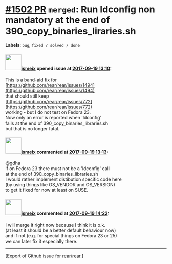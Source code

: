 [\#1502 PR](https://github.com/rear/rear/pull/1502) `merged`: Run ldconfig non mandatory at the end of 390\_copy\_binaries\_liraries.sh
=======================================================================================================================================

**Labels**: `bug`, `fixed / solved / done`

#### <img src="https://avatars.githubusercontent.com/u/1788608?u=925fc54e2ce01551392622446ece427f51e2f0ce&v=4" width="50">[jsmeix](https://github.com/jsmeix) opened issue at [2017-09-19 13:10](https://github.com/rear/rear/pull/1502):

This is a band-aid fix for  
[https://github.com/rear/rear/issues/1494](https://github.com/rear/rear/issues/1494)  
that should still keep  
[https://github.com/rear/rear/issues/772](https://github.com/rear/rear/issues/772)  
working - but I do not test on Fedora 23.  
Now only an error is reported when 'ldconfig'  
fails at the end of 390\_copy\_binaries\_libraries.sh  
but that is no longer fatal.

#### <img src="https://avatars.githubusercontent.com/u/1788608?u=925fc54e2ce01551392622446ece427f51e2f0ce&v=4" width="50">[jsmeix](https://github.com/jsmeix) commented at [2017-09-19 13:13](https://github.com/rear/rear/pull/1502#issuecomment-330534549):

@gdha  
if on Fedora 23 there must not be a 'ldconfig' call  
at the end of 390\_copy\_binaries\_libraries.sh  
I would rather implement distibution specific code here  
(by using things like OS\_VENDOR and OS\_VERSION)  
to get it fixed for now at least on SUSE.

#### <img src="https://avatars.githubusercontent.com/u/1788608?u=925fc54e2ce01551392622446ece427f51e2f0ce&v=4" width="50">[jsmeix](https://github.com/jsmeix) commented at [2017-09-19 14:22](https://github.com/rear/rear/pull/1502#issuecomment-330555805):

I will merge it right now because I think it is o.k.  
(at least it should be a better default behaviour now)  
and if not (e.g. for special things on Fedora 23 or 25)  
we can later fix it especially there.

------------------------------------------------------------------------

\[Export of Github issue for
[rear/rear](https://github.com/rear/rear).\]
